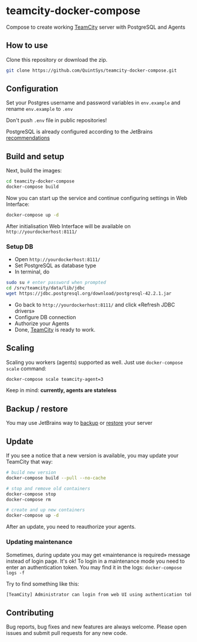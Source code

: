 # teamcity-docker-compose

Compose to create working [TeamCity](TeamCity) server with PostgreSQL and Agents

## How to use

Clone this repository or download the zip.

```bash
git clone https://github.com/QuintSys/teamcity-docker-compose.git
```

## Configuration

Set your Postgres username and password variables in `env.example` and rename `env.example` to `.env`

Don't push `.env` file in public repositories!

PostgreSQL is already configured according to the
JetBrains [recommendations](recommendations)

## Build and setup

Next, build the images:

```bash
cd teamcity-docker-compose
docker-compose build
```

Now you can start up the service and continue configuring settings in Web Interface:

```bash
docker-compose up -d
```

After initialisation Web Interface will be available on `http://yourdockerhost:8111/`

### Setup DB

- Open `http://yourdockerhost:8111/`
- Set PostgreSQL as database type
- In terminal, do
 ```bash
 sudo su # enter password when prompted
 cd /srv/teamcity/data/lib/jdbc
 wget https://jdbc.postgresql.org/download/postgresql-42.2.1.jar
 ```
- Go back to `http://yourdockerhost:8111/` and click «Refresh JDBC drivers»
- Configure DB connection
- Authorize your Agents
- Done, [TeamCity](TeamCity) is ready to work.

## Scaling

Scaling you workers (agents) supported as well. Just use `docker-compose scale` command:

```bash
docker-compose scale teamcity-agent=3
```

Keep in mind: **currently, agents are stateless**

## Backup / restore

You may use JetBrains way to [backup](backup) or [restore](restore) your server

## Update

If you see a notice that a new version is available, you may update your TeamCity that way:

```bash
# build new version
docker-compose build --pull --no-cache

# stop and remove old containers
docker-compose stop
docker-compose rm

# create and up new containers
docker-compose up -d
```

After an update, you need to reauthorize your agents.

### Updating maintenance

Sometimes, during update you may get «maintenance is required» message instead of login page. It's ok! To login in a maintenance mode you need to enter an authentication token. You may find it in the logs:
`docker-compose logs -f`

Try to find something like this:

```bash
[TeamCity] Administrator can login from web UI using authentication token: 755994969038184734
```

## Contributing

Bug reports, bug fixes and new features are always welcome.
Please open issues and submit pull requests for any new code.

[TeamCity]: https://www.jetbrains.com/teamcity/
[backup]: https://confluence.jetbrains.com/display/TCD10/TeamCity+Data+Backup
[restore]: https://confluence.jetbrains.com/display/TCD10/Restoring+TeamCity+Data+from+Backup
[recommendations]: https://confluence.jetbrains.com/pages/viewpage.action?pageId=74847395#HowTo...-ConfigureNewlyInstalledPostgreSQLServer